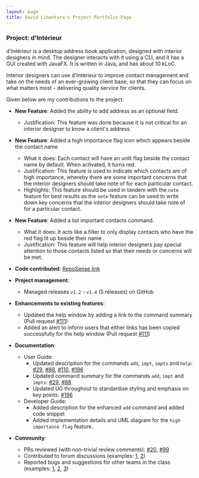 ```yaml
---
layout: page
title: David Limantara's Project Portfolio Page
---
```


### Project: d'Intérieur

d'Intérieur is a desktop address book application, designed with interior designers in mind. The designer interacts with it using a CLI, and it has a GUI created with JavaFX. It is written in Java, and has about 10 kLoC.

Interior designers can use d'Intèrieur to improve contact management and take on the needs of an ever-growing client base, so that they can focus on what matters most - delivering quality service for clients.

Given below are my contributions to the project.

* **New Feature**: Added the ability to add address as an optional field.
    * Justification: This feature was done because it is not critical for an interior designer to know a client's address.

* **New Feature**: Added a high importance flag icon which appears beside the contact name
  * What it does: Each contact will have an unlit flag beside the contact name by default. When activated, it turns red.
  * Justification: This feature is used to indicate which contacts are of high importance, whereby there are some important concerns that the interior designers should take note of for each particular contact.
  * Highlights: This feature should be used in tandem with the `note` feature for best results as the `note` feature can be used to write down key concerns that the interior designers should take note of for a particular contact.

* **New Feature**: Added a list important contacts command.
  * What it does: It acts like a filter to only display contacts who have the red flag lit up beside their name .
  * Justification: This feature will help interior designers pay special attention to those contacts listed so that their needs or concerns will be met.

* **Code contributed**: [RepoSense link](https://nus-cs2103-ay2122s2.github.io/tp-dashboard/?search=xsaints19x&breakdown=true&sort=groupTitle&sortWithin=title&since=2022-02-18&timeframe=commit&mergegroup=&groupSelect=groupByRepos&checkedFileTypes=docs~functional-code~test-code~other)

* **Project management**:
    * Managed releases `v1.2` - `v1.4` (5 releases) on GitHub

* **Enhancements to existing features**:
    * Updated the help window by adding a link to the command summary (Pull request [\#111](https://github.com/AY2122S2-CS2103T-T12-2/tp/pull/111))
    * Added an alert to inform users that either links has been copied successfully for the help window (Pull request [\#111](https://github.com/AY2122S2-CS2103T-T12-2/tp/pull/111))

* **Documentation**:
    * User Guide:
        * Updated description for the commands `add`, `impt`, `impts` and `help`: [\#29](https://github.com/AY2122S2-CS2103T-T12-2/tp/pull/29), [\#88](https://github.com/AY2122S2-CS2103T-T12-2/tp/pull/88), [\#110](https://github.com/AY2122S2-CS2103T-T12-2/tp/pull/110), [\#196](https://github.com/AY2122S2-CS2103T-T12-2/tp/pull/196)
        * Updated command summary for the commands `add`, `impt` and `impts`: [\#29](https://github.com/AY2122S2-CS2103T-T12-2/tp/pull/29), [\#88](https://github.com/AY2122S2-CS2103T-T12-2/tp/pull/88)
        * Updated UG throughout to standardise styling and emphasis on key points: [\#196](https://github.com/AY2122S2-CS2103T-T12-2/tp/pull/196)
    * Developer Guide:
        * Added description for the enhanced `add` command and added code snippet
        * Added implementation details and UML diagram for the `high importance flag` feature.

* **Community**:
    * PRs reviewed (with non-trivial review comments): [\#20](https://github.com/AY2122S2-CS2103T-T12-2/tp/pull/20), [\#99](https://github.com/AY2122S2-CS2103T-T12-2/tp/pull/99)
    * Contributed to forum discussions (examples: [1](https://github.com/nus-cs2103-AY2122S2/forum/issues/244), [2](https://github.com/nus-cs2103-AY2122S2/forum/issues/111))
    * Reported bugs and suggestions for other teams in the class (examples: [1](https://github.com/xSaints19x/ped/issues/1), [2](https://github.com/xSaints19x/ped/issues/2), [3](https://github.com/xSaints19x/ped/issues/3))
